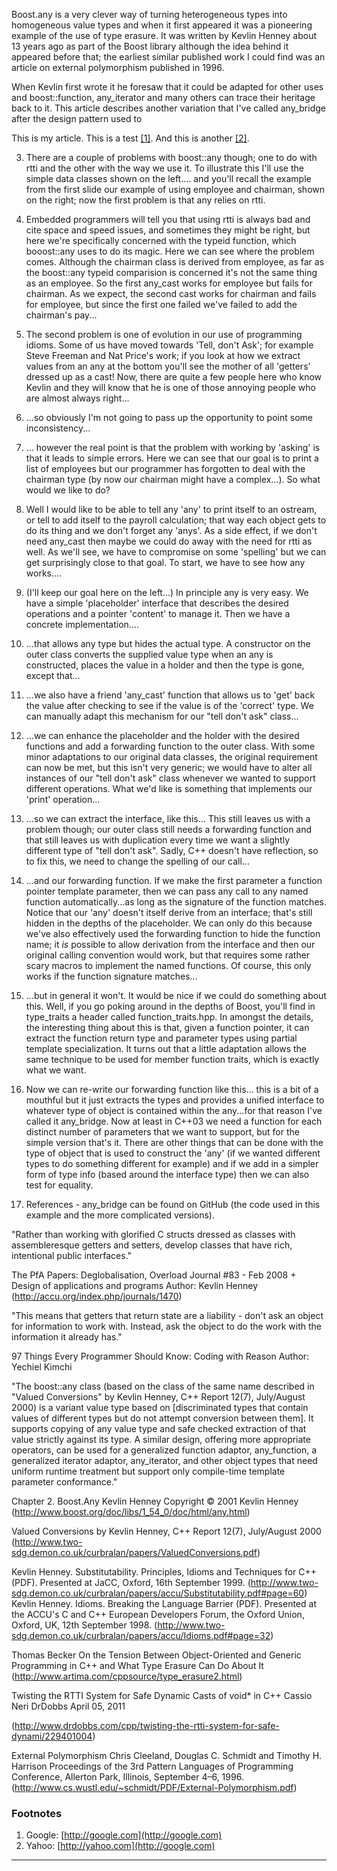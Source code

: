 Boost.any is a very clever way of turning heterogeneous types into homogeneous value types and when it first appeared it was a pioneering example of the use of type erasure.  It was written by Kevlin Henney about 13 years ago as part of the Boost library although the idea behind it appeared before that; the earliest similar published work I could find was an article on external polymorphism published in 1996.

When Kevlin first wrote it he foresaw that it could be adapted for other uses and boost::function, any_iterator and many others can trace their heritage back to it. This article describes another variation that I've called any_bridge after the design pattern used to 

This is my article. This is a test [[1]](#Link1). 
And this is another [[2]](#Link2). 


3. There are a couple of problems with boost::any though; one to do with rtti and the other with the way we use it. To illustrate this I'll use the simple data classes shown on the left.... and you'll recall the example from the first slide our example of using employee and chairman, shown on the right; now the first problem is that any relies on rtti.

4. Embedded programmers will tell you that using rtti is always bad and cite space and speed issues, and sometimes they might be right, but here we're  specifically concerned with the typeid function, which booost::any uses to do its magic. Here we can see where the problem comes.  Although the chairman class is derived from employee, as far as the boost::any typeid comparision is concerned it's not the same thing as an employee.  So the first any_cast works for employee but fails for chairman.  As we expect, the second cast works for chairman and fails for employee, but since the first one failed we've failed to add the chairman's pay...

5. The second problem is one of evolution in our use of programming idioms. Some of us have moved towards 'Tell, don't Ask'; for example Steve Freeman and Nat Price's work; if you look at how we extract values from an any at the bottom you'll see the mother of all 'getters' dressed up as a cast! Now, there are quite a few people here who know Kevlin and they will know that he is one of those annoying people who are almost always right...

6. ...so obviously I'm not going to pass up the opportunity to point some inconsistency...

7. ... however the real point is that the problem with working by 'asking' is that it leads to simple errors.  Here we can see that our goal is to print a list of employees but our programmer has forgotten to deal with the chairman type (by now our chairman might have a complex...).  So what would we like to do?  

8. Well I would like to be able to tell any 'any' to print itself to an ostream, or tell to add itself to the payroll calculation;  that way each object gets to do its thing and we don't forget any 'anys'.  As a side effect, if we don't need any_cast then maybe we could do away with the need for rtti as well.  As we'll see, we have to compromise on some 'spelling' but we can get surprisingly close to that goal. To start, we have to see how any works....

9. (I'll keep our goal here on the left...) In principle any is very easy.  We have a simple 'placeholder'  interface that describes the desired operations and a pointer 'content' to manage it. Then we have a concrete implementation....  

10. ...that allows any type but hides the actual type.  A constructor on the outer class converts the supplied value type when an any is constructed, places the value in a holder and then the type is gone, except that...

11. ...we also have a friend 'any_cast' function that allows us to 'get' back the value after checking to see if the value is of the 'correct' type. We can manually adapt this mechanism for our "tell don't ask" class...

12. ...we can enhance the placeholder and the holder with the desired functions and add a forwarding function to the outer class.  With some minor adaptations to our original data classes, the original requirement can now be met, but this isn't very generic; we would have to alter all instances of our "tell don't ask" class whenever we wanted to support different operations. What we'd like is something that implements our 'print' operation...

13. ...so we can extract the interface, like this... This still leaves us with a problem though; our outer class still needs a forwarding function and that still leaves us with duplication every time we want a slightly different type of "tell don't ask". Sadly, C++ doesn't have reflection, so to fix this, we need to change the spelling of our call...

14. ...and our forwarding function. If we make the first parameter a function pointer template parameter, then we can pass any call to any named function automatically...as long as the signature of the function matches.  Notice that our 'any' doesn't itself derive from an interface; that's still hidden in the depths of the placeholder.  We can only do this because we've also effectively used the forwarding function to hide the function name; it *is* possible to allow derivation from the interface and then our original calling convention would work, but that requires some rather scary macros to implement the named functions. Of course, this only works if the function signature matches...

15. ...but in general it won't. It would be nice if we could do something about this.  Well, if you go poking around in the depths of Boost, you'll find in type_traits a header called function_traits.hpp.  In amongst the details, the interesting thing about this is that, given a function pointer, it can extract the function return type and parameter types using partial template specialization. It turns out that a little adaptation allows the same technique to be used for member function traits, which is exactly what we want.

16. Now we can re-write our forwarding function like this... this is a bit of a mouthful but it just extracts the types and provides a unified interface to whatever type of object is contained within the any...for that reason I've called it any_bridge.  Now at least in C++03 we need a function for each distinct number of parameters that we want to support, but for the simple version that's it.  There are other things that can be done with the type of object that is used to construct the 'any' (if we wanted different types to do something different for example) and if we add in a simpler form of type info (based around the interface type) then we can also test for equality.

17. References - any_bridge can be found on GitHub (the code used in this example and the more complicated versions).

"Rather than working with glorified C structs dressed as classes with assembleresque getters and setters, develop classes that have rich, intentional public interfaces."

The PfA Papers: Deglobalisation, Overload Journal #83 - Feb 2008 + Design of applications and programs   Author: Kevlin Henney (http://accu.org/index.php/journals/1470)

"This means that getters that return state are a liability - don't ask an object for information to work with. Instead, ask the object to do the work with the information it already has."

97 Things Every Programmer Should Know: Coding with Reason    Author: Yechiel Kimchi

"The boost::any class (based on the class of the same name described in "Valued Conversions" by Kevlin Henney, C++ Report 12(7), July/August 2000) is a variant value type based on [discriminated types that contain values of different types but do not attempt conversion between them]. It supports copying of any value type and safe checked extraction of that value strictly against its type. A similar design, offering more appropriate operators, can be used for a generalized function adaptor, any_function, a generalized iterator adaptor, any_iterator, and other object types that need uniform runtime treatment but support only compile-time template parameter conformance."

Chapter 2. Boost.Any    Kevlin Henney    Copyright © 2001 Kevlin Henney (http://www.boost.org/doc/libs/1_54_0/doc/html/any.html)

Valued Conversions   by Kevlin Henney, C++ Report 12(7), July/August 2000 (http://www.two-sdg.demon.co.uk/curbralan/papers/ValuedConversions.pdf)

Kevlin Henney. Substitutability. Principles, Idioms and Techniques for C++ (PDF). Presented at JaCC, Oxford, 16th September 1999. (http://www.two-sdg.demon.co.uk/curbralan/papers/accu/Substitutability.pdf#page=60)
Kevlin Henney. Idioms. Breaking the Language Barrier (PDF). Presented at the ACCU's C and C++ European Developers Forum, the Oxford Union, Oxford, UK, 12th September 1998. (http://www.two-sdg.demon.co.uk/curbralan/papers/accu/Idioms.pdf#page=32)


Thomas Becker On the Tension Between Object-Oriented and Generic Programming in C++ and What Type Erasure Can Do About It (http://www.artima.com/cppsource/type_erasure2.html)

Twisting the RTTI System for Safe Dynamic Casts of void* in C++    Cassio Neri   DrDobbs April 05, 2011

(http://www.drdobbs.com/cpp/twisting-the-rtti-system-for-safe-dynami/229401004)

External Polymorphism    Chris Cleeland, Douglas C. Schmidt and Timothy H. Harrison  Proceedings of the 3rd Pattern Languages of Programming Conference, Allerton Park, Illinois, September 4–6, 1996. (http://www.cs.wustl.edu/~schmidt/PDF/External-Polymorphism.pdf)


### Footnotes

1. <a name="Link1"></a>Google: [http://google.com](http://google.com)
2. <a name="Link2"></a>Yahoo: [http://yahoo.com](http://google.com)

--------------------------------------------------------------------------------
